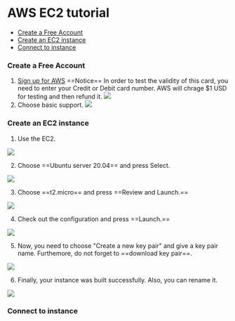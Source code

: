 AWS EC2 tutorial 
===
- [Create a Free Account](#account)
- [Create an EC2 instance](#EC2)
- [Connect to instance](#instance)



### <a name="account"> Create a Free Account </a>
1. [Sign up for AWS](https://portal.aws.amazon.com/billing/signup?refid=em_127222&redirect_url=https%3A%2F%2Faws.amazon.com%2Fregistration-confirmation#/start)
    ==Notice== In order to test the validity of this card, you need to enter your Credit or Debit card number. AWS will chrage $1 USD for testing and then refund it.
![](https://i.imgur.com/GVxR1jx.png)
2. Choose basic support.
![](https://i.imgur.com/kKN6Ru2.png)

### <a name="EC2"> Create an EC2 instance </a> 
1. Use the EC2.

![](https://i.imgur.com/qUidEhN.png)

2. Choose ==Ubuntu server 20.04== and press Select.

![](https://i.imgur.com/Hrw4tzA.png)

3. Choose ==t2.micro== and press ==Review and Launch.==

![](https://i.imgur.com/qMtsT7M.png)

4. Check out the configuration and press ==Launch.==

![](https://i.imgur.com/sGsP3sQ.png)

5. Now, you need to choose "Create a new key pair" and give a key pair name. Furthemore, do not forget to ==download key pair==.

![](https://i.imgur.com/hKixF1G.png)

6. Finally, your instance was built successfully. Also, you can rename it.

![](https://i.imgur.com/LBReUUb.png)


### <a name="instance"> Connect to instance </a>










   
    


